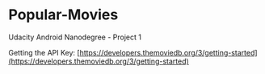 # Popular-Movies
Udacity Android Nanodegree - Project 1

Getting the API Key: [https://developers.themoviedb.org/3/getting-started](https://developers.themoviedb.org/3/getting-started)
